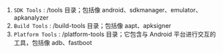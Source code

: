 
1. `SDK Tools` : /tools 目录；包括像 android、sdkmanager、emulator、apkanalyzer
2. `Build Tools` : /build-tools 目录；包括像 aapt、apksigner
3. `Platform Tools` : /platform-tools 目录；它包含与 Android 平台进行交互的工具，包括像 adb、fastboot
